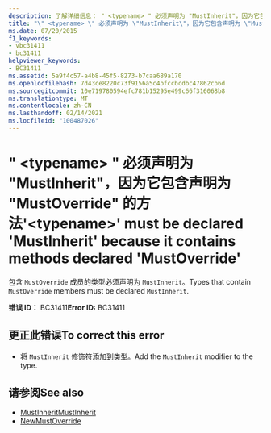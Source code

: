 ```yaml
---
description: 了解详细信息： " <typename> " 必须声明为 "MustInherit"，因为它包含声明为 "MustOverride" 的方法
title: "\" <typename> \" 必须声明为 \"MustInherit\"，因为它包含声明为 \"MustOverride\" 的方法"
ms.date: 07/20/2015
f1_keywords:
- vbc31411
- bc31411
helpviewer_keywords:
- BC31411
ms.assetid: 5a9f4c57-a4b8-45f5-8273-b7caa689a170
ms.openlocfilehash: 7d43ce8220c73f9156a5c4bfccbcdbc47862cb6d
ms.sourcegitcommit: 10e719780594efc781b15295e499c66f316068b8
ms.translationtype: MT
ms.contentlocale: zh-CN
ms.lasthandoff: 02/14/2021
ms.locfileid: "100487026"
---
```

# <a name="typename-must-be-declared-mustinherit-because-it-contains-methods-declared-mustoverride"></a><span data-ttu-id="3e54e-103">" \<typename> " 必须声明为 "MustInherit"，因为它包含声明为 "MustOverride" 的方法</span><span class="sxs-lookup"><span data-stu-id="3e54e-103">'\<typename>' must be declared 'MustInherit' because it contains methods declared 'MustOverride'</span></span>

<span data-ttu-id="3e54e-104">包含 `MustOverride` 成员的类型必须声明为 `MustInherit`。</span><span class="sxs-lookup"><span data-stu-id="3e54e-104">Types that contain `MustOverride` members must be declared `MustInherit`.</span></span>  
  
 <span data-ttu-id="3e54e-105">**错误 ID：** BC31411</span><span class="sxs-lookup"><span data-stu-id="3e54e-105">**Error ID:** BC31411</span></span>  
  
## <a name="to-correct-this-error"></a><span data-ttu-id="3e54e-106">更正此错误</span><span class="sxs-lookup"><span data-stu-id="3e54e-106">To correct this error</span></span>  
  
- <span data-ttu-id="3e54e-107">将 `MustInherit` 修饰符添加到类型。</span><span class="sxs-lookup"><span data-stu-id="3e54e-107">Add the `MustInherit` modifier to the type.</span></span>  
  
## <a name="see-also"></a><span data-ttu-id="3e54e-108">请参阅</span><span class="sxs-lookup"><span data-stu-id="3e54e-108">See also</span></span>

- [<span data-ttu-id="3e54e-109">MustInherit</span><span class="sxs-lookup"><span data-stu-id="3e54e-109">MustInherit</span></span>](../language-reference/modifiers/mustinherit.md)
- [<span data-ttu-id="3e54e-110">New</span><span class="sxs-lookup"><span data-stu-id="3e54e-110">MustOverride</span></span>](../language-reference/modifiers/mustoverride.md)
